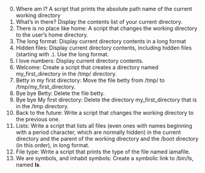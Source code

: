 0. Where am I? A script that prints the absolute path name of the current working directory
1. What’s in there? Display the contents list of your current directory.
2. There is no place like home: A script that changes the working directory to the user’s home directory.
3. The long format: Display current directory contents in a long format
4. Hidden files: Display current directory contents, including hidden files (starting with .). Use the long format.
5. I love numbers: Display current directory contents.
6. Welcome: Create a script that creates a directory named my_first_directory in the /tmp/ directory.
7. Betty in my first directory: Move the file betty from /tmp/ to /tmp/my_first_directory.
8. Bye bye Betty: Delete the file betty.
9. Bye bye My first directory: Delete the directory my_first_directory that is in the /tmp directory.
10. Back to the future: Write a script that changes the working directory to the previous one.
11. Lists: Write a script that lists all files (even ones with names beginning with a period character, which are normally hidden) in the current directory and the parent of the working directory and the /boot directory (in this order), in long format.
12. File type: Write a script that prints the type of the file named iamafile.
13. We are symbols, and inhabit symbols: Create a symbolic link to /bin/ls, named __ls__. 
